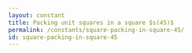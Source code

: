 ```yaml
---
layout: constant
title: Packing unit squares in a square $s(45)$
permalink: /constants/square-packing-in-square-45/
id: square-packing-in-square-45
---
```

